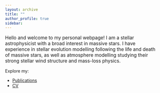 ```yaml
---
layout: archive
title: ""
author_profile: true
sidebar:
---
```


<link rel="stylesheet" href="/assets/css/style.css">

<!-- Background container -->
<div class="bg-container">
    <div class="bg-image" style="background-image: url('https://gautham-sabhahit.github.io/images/R136.png');"></div>
    <div class="bg-image" style="background-image: url('https://gautham-sabhahit.github.io/images/R136a1_compare.png');"></div>
    <div class="bg-image" style="background-image: url('https://gautham-sabhahit.github.io/images/OB.png');"></div>
</div>

<!-- Content of the page -->
<p style="font-size: 1.1em;">Hello and welcome to my personal webpage! I am a stellar astrophysicist with a broad interest in massive stars. I have experience in stellar evolution modelling following the life and death of massive stars, as well as atmosphere modelling studying their strong stellar wind structure and mass-loss physics.</p>

Explore my:

- [Publications](/publications/)
- [CV](/files/cv.pdf)
